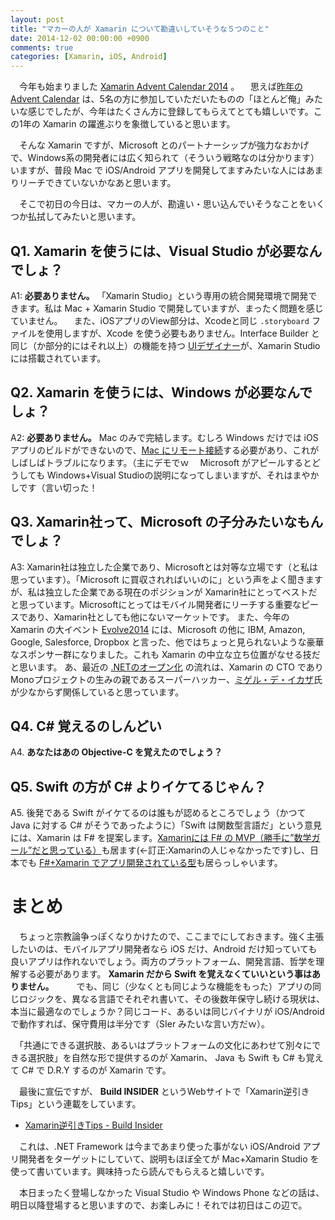 ```yaml
---
layout: post
title: "マカーの人が Xamarin について勘違いしていそうな５つのこと"
date: 2014-12-02 00:00:00 +0900
comments: true
categories: [Xamarin, iOS, Android]
---
```


　今年も始まりました [Xamarin Advent Calendar 2014](http://qiita.com/advent-calendar/2014/xamarin) 。
　思えば[昨年の Advent Calendar](http://qiita.com/advent-calendar/2013/xamarin) は、5名の方に参加していただいたものの「ほとんど俺」みたいな感じでしたが、今年はたくさん方に登録してもらえてとても嬉しいです。この1年の Xamarin の躍進ぶりを象徴していると思います。
<!--more-->

　そんな Xamarin ですが、Microsoft とのパートナーシップが強力なおかげで、Windows系の開発者には広く知られて（そういう戦略なのは分かります）いますが、普段 Mac で iOS/Android アプリを開発してますみたいな人にはあまりリーチできていないかなあと思います。

　そこで初日の今日は、マカーの人が、勘違い・思い込んでいそうなことをいくつか払拭してみたいと思います。

## Q1. Xamarin を使うには、Visual Studio が必要なんでしょ？

A1: **必要ありません。** 「Xamarin Studio」という専用の統合開発環境で開発できます。私は Mac + Xamarin Studio で開発していますが、まったく問題を感じていません。
　また、iOSアプリのView部分は、Xcodeと同じ ``.storyboard`` ファイルを使用しますが、Xcode を使う必要もありません。Interface Builder と同じ（か部分的にはそれ以上）の機能を持つ [UIデザイナー](http://developer.xamarin.com/guides/ios/user_interface/designer/)が、Xamarin Studio には搭載されています。

## Q2. Xamarin を使うには、Windows が必要なんでしょ？

A2: **必要ありません。** Mac のみで完結します。むしろ Windows だけでは iOSアプリのビルドができないので、[Mac にリモート接続](http://developer.xamarin.com/guides/ios/getting_started/installation/windows/introduction_to_xamarin_ios_for_visual_studio/)する必要があり、これがしばしばトラブルになります。（主にデモでｗ
　Microsoft がアピールするとどうしても Windows+Visual Studioの説明になってしまいますが、それはまやかしです（言い切った！

## Q3. Xamarin社って、Microsoft の子分みたいなもんでしょ？

A3: Xamarin社は独立した企業であり、Microsoftとは対等な立場です（と私は思っています）。「Microsoft に買収されればいいのに」という声をよく聞きますが、私は独立した企業である現在のポジションが Xamarin社にとってベストだと思っています。Microsoftにとってはモバイル開発者にリーチする重要なピースであり、Xamarin社としても他にないマーケットです。
 また、今年の Xamarin の大イベント [Evolve2014](https://evolve.xamarin.com/) には、Microsoft の他に IBM, Amazon, Google, Salesforce, Dropbox と言った、他ではちょっと見られないような豪華なスポンサー群になりました。これも Xamarin の中立な立ち位置がなせる技だと思います。
あ、最近の [.NETのオープン化](http://www.publickey1.jp/blog/14/jitnet_core_rutimenet_framework.html) の流れは、Xamarin の CTO であり Monoプロジェクトの生みの親であるスーパーハッカー、[ミゲル・デ・イカザ](https://twitter.com/migueldeicaza)氏が少なからず関係していると思っています。

## Q4. C# 覚えるのしんどい

A4. **あなたはあの Objective-C を覚えたのでしょう？**

## Q5. Swift の方が C# よりイケてるじゃん？

A5. 後発である Swift がイケてるのは誰もが認めるところでしょう（かつて Java に対する C# がそうであったように）「Swift は関数型言語だ」という意見には、Xamarin は F# を提案します。[Xamarinには F# の MVP（勝手に”数学ガール”だと思っている）](http://blog.xamarin.com/introduction-to-f-with-xamarin/)も居ます(←訂正:Xamarinの人じゃなかったです)し、日本でも [F#+Xamarin でアプリ開発されている型](http://www.slideshare.net/kusokuzeshiki/xamarinmvvm-crossf)も居らっしゃいます。

# まとめ

　ちょっと宗教論争っぽくなりかけたので、ここまでにしておきます。強く主張したいのは、モバイルアプリ開発者なら iOS だけ、Android だけ知っていても良いアプリは作れないでしょう。両方のプラットフォーム、開発言語、哲学を理解する必要があります。 **Xamarin だから Swift を覚えなくていいという事はありません。** 
　
　でも、同じ（少なくとも同じような機能をもった）アプリの同じロジックを、異なる言語でそれぞれ書いて、その後数年保守し続ける現状は、本当に最適なのでしょうか？同じコード、あるいは同じバイナリが iOS/Android で動作すれば、保守費用は半分です（SIer みたいな言い方だｗ）。

　「共通にできる選択肢、あるいはプラットフォームの文化にあわせて別々にできる選択肢」を自然な形で提供するのが Xamarin、 Java も Swift も C# も覚えて C# で D.R.Y するのが Xamarin です。

　最後に宣伝ですが、 **Build INSIDER** というWebサイトで「Xamarin逆引きTips」という連載をしています。 

* [Xamarin逆引きTips - Build Insider](http://www.buildinsider.net/mobile/xamarintips)

　これは、.NET Framework は今まであまり使った事がない iOS/Android アプリ開発者をターゲットにしていて、説明もほぼ全てが Mac+Xamarin Studio を使って書いています。興味持ったら読んでもらえると嬉しいです。

　本日まったく登場しなかった Visual Studio や Windows Phone などの話は、明日以降登場すると思いますので、お楽しみに！それでは初日はこの辺で。
